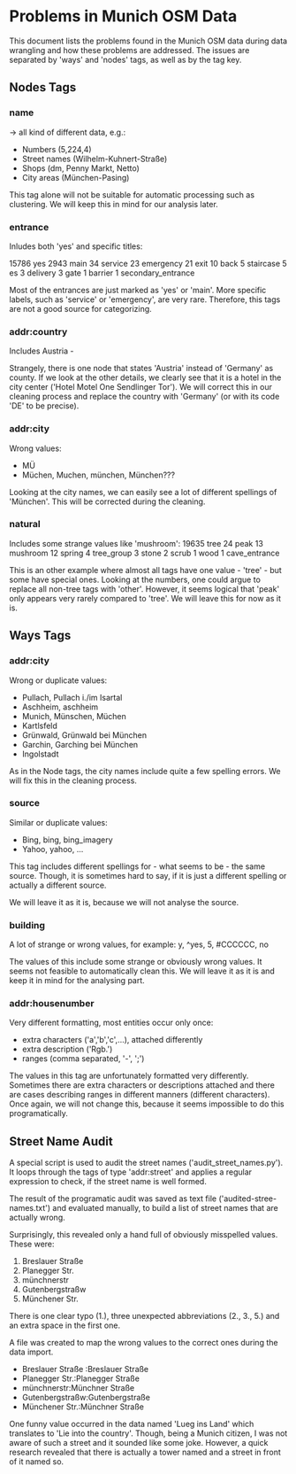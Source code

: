 # Problems in Munich OSM Data
This document lists the problems found in the Munich OSM data during data wrangling and how these problems are addressed. The issues are separated by 'ways' and 'nodes' tags, as well as by the tag key.

## Nodes Tags

### name
-> all kind of different data, e.g.:
- Numbers (5,224,4)
- Street names (Wilhelm-Kuhnert-Straße)
- Shops (dm, Penny Markt, Netto)
- City areas (München-Pasing)

This tag alone will not be suitable for automatic processing such as clustering. We will keep this in mind for our analysis later.

### entrance
Inludes both 'yes' and specific titles:

15786   yes
2943    main
34      service
23      emergency
21      exit
10      back
5       staircase
5       es
3       delivery
3       gate
1       barrier
1       secondary_entrance

Most of the entrances are just marked as 'yes' or 'main'. More specific labels, such as 'service' or 'emergency', are very rare. Therefore, this tags are not a good source for categorizing.

### addr:country
Includes Austria - 

Strangely, there is one node that states 'Austria' instead of 'Germany' as county. If we look at the other details, we clearly see that it is a hotel in the city center ('Hotel Motel One Sendlinger Tor'). We will correct this in our cleaning process and replace the country with 'Germany' (or with its code 'DE' to be precise).

### addr:city
Wrong values:
- MÜ
- Müchen, Muchen, münchen, München???

Looking at the city names, we can easily see a lot of different spellings of 'München'. This will be corrected during the cleaning.

### natural
Includes some strange values like 'mushroom':
19635   tree
24      peak
13      mushroom
12      spring
4       tree_group
3       stone
2       scrub
1       wood
1       cave_entrance

This is an other example where almost all tags have one value - 'tree' - but some have special ones. Looking at the numbers, one could argue to replace all non-tree tags with 'other'. However, it seems logical that 'peak' only appears very rarely compared to 'tree'. We will leave this for now as it is.


## Ways Tags

### addr:city
Wrong or duplicate values:
- Pullach, Pullach i./im Isartal
- Aschheim, aschheim
- Munich, Münschen, Müchen
- Kartlsfeld
- Grünwald, Grünwald bei München
- Garchin, Garching bei München
- Ingolstadt

As in the Node tags, the city names include quite a few spelling errors. We will fix this in the cleaning process.

### source
Similar or duplicate values:
- Bing, bing, bing_imagery
- Yahoo, yahoo, ...

This tag includes different spellings for - what seems to be - the same source. Though, it is sometimes hard to say, if it is just a different spelling or actually a different source.

We will leave it as it is, because we will not analyse the source.

### building
A lot of strange or wrong values, for example:
y, ^yes, 5, #CCCCCC, no

The values of this include some strange or obviously wrong values. It seems not feasible to automatically clean this. We will leave it as it is and keep it in mind for the analysing part.

### addr:housenumber
Very different formatting, most entities occur only once:
- extra characters ('a','b','c',...), attached differently
- extra description ('Rgb.')
- ranges (comma separated, '-', ';')

The values in this tag are unfortunately formatted very differently. Sometimes there are extra characters or descriptions attached and there are cases describing ranges in different manners (different characters). Once again, we will not change this, because it seems impossible to do this programatically.
    

## Street Name Audit
A special script is used to audit the street names ('audit_street_names.py'). It loops through the tags of type 'addr:street' and applies a regular expression to check, if the street name is well formed.

The result of the programatic audit was saved as text file ('audited-stree-names.txt') and  evaluated manually, to build a list of street names that are actually wrong.

Surprisingly, this revealed only a hand full of obviously misspelled values. These were:

1. Breslauer Straße 
2. Planegger Str.
3. münchnerstr
4. Gutenbergstraßw
5. Münchener Str.

There is one clear typo (1.), three unexpected abbreviations (2., 3., 5.) and an extra space in the first one. 

A file was created to map the wrong values to the correct ones during the data import.

- Breslauer Straße :Breslauer Straße
- Planegger Str.:Planegger Straße
- münchnerstr:Münchner Straße
- Gutenbergstraßw:Gutenbergstraße
- Münchener Str.:Münchner Straße

One funny value occurred in the data named 'Lueg ins Land' which translates to 'Lie into the country'. Though, being a Munich citizen, I was not aware of such a street and it sounded like some joke. However, a quick research revealed that there is actually a tower named and a street in front of it named so.
